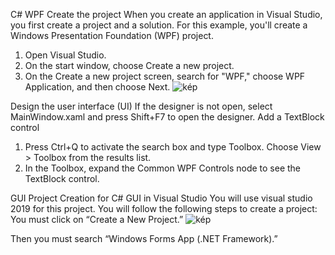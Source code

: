 C#
WPF
Create the project
When you create an application in Visual Studio, you first create a project and a solution. For this example, you'll create a Windows Presentation Foundation (WPF) project.
1.	Open Visual Studio.
2.	On the start window, choose Create a new project.
3.	On the Create a new project screen, search for "WPF," choose WPF Application, and then choose Next.
 ![kép](https://user-images.githubusercontent.com/114922697/193805012-5a236454-e5a1-4a77-b013-7337ecc67eb1.png)

Design the user interface (UI)
If the designer is not open, select MainWindow.xaml and press Shift+F7 to open the designer.
Add a TextBlock control
1.	Press Ctrl+Q to activate the search box and type Toolbox. Choose View > Toolbox from the results list.
2.	In the Toolbox, expand the Common WPF Controls node to see the TextBlock control.

GUI
Project Creation for C# GUI in Visual Studio
You will use visual studio 2019 for this project. You will follow the following steps to create a project:
You must click on “Create a New Project.”
![kép](https://user-images.githubusercontent.com/114922697/193805078-7f770859-f734-4c3b-a802-24c375ea1f2a.png)


Then you must search “Windows Forms App (.NET Framework).”
 

